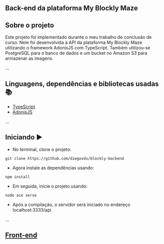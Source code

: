 ## Back-end da plataforma My Blockly Maze

## Sobre o projeto
Este projeto foi implementado durante o meu trabalho de conclusão de curso. Nele foi desenvolvida a API da plataforma My Blockly Maze utilizando o framework AdonisJS com TypeScript. Também utilizou-se PostgreSQL para o banco de dados e um bucket no Amazon S3 para armazenar as imagens.

...
## Linguagens, dependências e bibliotecas usadas 📚

* [TypeScript](https://www.typescriptlang.org/pt/)
* [AdonisJS](https://adonisjs.com/)

...
## Iniciando ▶️

- No terminal, clone o projeto:

```
git clone https://github.com/diegovds/blockly-backend
```
- Agora instale as dependências usando:
```
npm install
```
- Em seguida, inicie o projeto usando:
```
node ace serve
```
- Após a compilação, o servidor será iniciado no endereço localhost:3333/api

...
## [Front-end](https://github.com/diegovds/maze-game-generator)